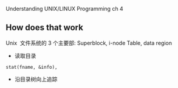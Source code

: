 Understanding UNIX/LINUX Programming ch 4

## How does that work

Unix  文件系统的 3 个主要部: Superblock, i-node Table, data region

- 读取目录

```
stat(fname, &info),
```

- 沿目录树向上追踪
